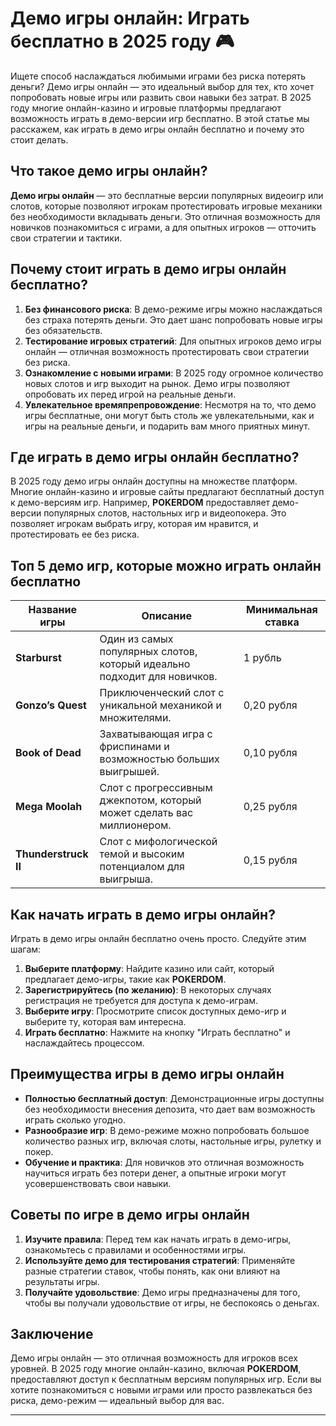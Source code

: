 # Демо игры онлайн: Играть бесплатно в 2025 году 🎮

Ищете способ наслаждаться любимыми играми без риска потерять деньги? Демо игры онлайн — это идеальный выбор для тех, кто хочет попробовать новые игры или развить свои навыки без затрат. В 2025 году многие онлайн-казино и игровые платформы предлагают возможность играть в демо-версии игр бесплатно. В этой статье мы расскажем, как играть в демо игры онлайн бесплатно и почему это стоит делать.

## Что такое демо игры онлайн?

**Демо игры онлайн** — это бесплатные версии популярных видеоигр или слотов, которые позволяют игрокам протестировать игровые механики без необходимости вкладывать деньги. Это отличная возможность для новичков познакомиться с играми, а для опытных игроков — отточить свои стратегии и тактики.

## Почему стоит играть в демо игры онлайн бесплатно?

1. **Без финансового риска**: В демо-режиме игры можно наслаждаться без страха потерять деньги. Это дает шанс попробовать новые игры без обязательств.
2. **Тестирование игровых стратегий**: Для опытных игроков демо игры онлайн — отличная возможность протестировать свои стратегии без риска.
3. **Ознакомление с новыми играми**: В 2025 году огромное количество новых слотов и игр выходит на рынок. Демо игры позволяют опробовать их перед игрой на реальные деньги.
4. **Увлекательное времяпрепровождение**: Несмотря на то, что демо игры бесплатные, они могут быть столь же увлекательными, как и игры на реальные деньги, и подарить вам много приятных минут.

## Где играть в демо игры онлайн бесплатно?

В 2025 году демо игры онлайн доступны на множестве платформ. Многие онлайн-казино и игровые сайты предлагают бесплатный доступ к демо-версиям игр. Например, **POKERDOM** предоставляет демо-версии популярных слотов, настольных игр и видеопокера. Это позволяет игрокам выбрать игру, которая им нравится, и протестировать ее без риска.

## Топ 5 демо игр, которые можно играть онлайн бесплатно

| Название игры            | Описание                                                     | Минимальная ставка |
|--------------------------|--------------------------------------------------------------|---------------------|
| **Starburst**             | Один из самых популярных слотов, который идеально подходит для новичков. | 1 рубль             |
| **Gonzo’s Quest**         | Приключенческий слот с уникальной механикой и множителями.   | 0,20 рубля          |
| **Book of Dead**          | Захватывающая игра с фриспинами и возможностью больших выигрышей. | 0,10 рубля          |
| **Mega Moolah**           | Слот с прогрессивным джекпотом, который может сделать вас миллионером. | 0,25 рубля          |
| **Thunderstruck II**      | Слот с мифологической темой и высоким потенциалом для выигрыша. | 0,15 рубля          |

## Как начать играть в демо игры онлайн?

Играть в демо игры онлайн бесплатно очень просто. Следуйте этим шагам:

1. **Выберите платформу**: Найдите казино или сайт, который предлагает демо-игры, такие как **POKERDOM**.
2. **Зарегистрируйтесь (по желанию)**: В некоторых случаях регистрация не требуется для доступа к демо-играм.
3. **Выберите игру**: Просмотрите список доступных демо-игр и выберите ту, которая вам интересна.
4. **Играть бесплатно**: Нажмите на кнопку "Играть бесплатно" и наслаждайтесь процессом.

## Преимущества игры в демо игры онлайн

- **Полностью бесплатный доступ**: Демонстрационные игры доступны без необходимости внесения депозита, что дает вам возможность играть сколько угодно.
- **Разнообразие игр**: В демо-режиме можно попробовать большое количество разных игр, включая слоты, настольные игры, рулетку и покер.
- **Обучение и практика**: Для новичков это отличная возможность научиться играть без потери денег, а опытные игроки могут усовершенствовать свои навыки.

## Советы по игре в демо игры онлайн

1. **Изучите правила**: Перед тем как начать играть в демо-игры, ознакомьтесь с правилами и особенностями игры.
2. **Используйте демо для тестирования стратегий**: Применяйте разные стратегии ставок, чтобы понять, как они влияют на результаты игры.
3. **Получайте удовольствие**: Демо игры предназначены для того, чтобы вы получали удовольствие от игры, не беспокоясь о деньгах.

## Заключение

Демо игры онлайн — это отличная возможность для игроков всех уровней. В 2025 году многие онлайн-казино, включая **POKERDOM**, предоставляют доступ к бесплатным версиям популярных игр. Если вы хотите познакомиться с новыми играми или просто развлекаться без риска, демо-режим — идеальный выбор для вас.

---


